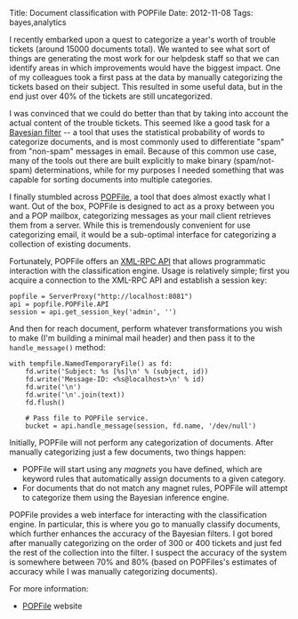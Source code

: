 Title: Document classification with POPFile
Date: 2012-11-08
Tags: bayes,analytics

I recently embarked upon a quest to categorize a year's worth of
trouble tickets (around 15000 documents total).  We wanted to see what
sort of things are generating the most work for our helpdesk staff so
that we can identify areas in which improvements would have the
biggest impact.  One of my colleagues took a first pass at the data by
manually categorizing the tickets based on their subject.  This
resulted in some useful data, but in the end just over 40% of the
tickets are still uncategorized.

I was convinced that we could do better than that by taking into
account the actual content of the trouble tickets.  This seemed like a
good task for a [Bayesian filter][] -- a tool that uses the
statistical probability of words to categorize documents, and is most
commonly used to differentiate "spam" from "non-spam" messages in
email.  Because of this common use case, many of the tools out there
are built explicitly to make binary (spam/not-spam) determinations,
while for my purposes I needed something that was capable for sorting
documents into multiple categories.

I finally stumbled across [POPFile][], a tool that does almost exactly
what I want.  Out of the box, POPFile is designed to act as a proxy
between you and a POP mailbox, categorizing messages as your mail
client retrieves them from a server.  While this is tremendously
convenient for use categorizing email, it would be a sub-optimal
interface for categorizing a collection of existing documents.

Fortunately, POPFile offers an [XML-RPC API][] that allows programmatic
interaction with the classification engine.  Usage is relatively
simple; first you acquire a connection to the XML-RPC API and
establish a session key:

    popfile = ServerProxy("http://localhost:8081")
    api = popfile.POPFile.API
    session = api.get_session_key('admin', '')

And then for reach document, perform whatever transformations you wish
to make (I'm building a minimal mail header) and then pass it to the
`handle_message()` method:

    with tempfile.NamedTemporaryFile() as fd:
        fd.write('Subject: %s [%s]\n' % (subject, id))
        fd.write('Message-ID: <%s@localhost>\n' % id)
        fd.write('\n')
        fd.write('\n'.join(text))
        fd.flush()

        # Pass file to POPFile service.
        bucket = api.handle_message(session, fd.name, '/dev/null')

Initially, POPFile will not perform any categorization of documents.
After manually categorizing just a few documents, two things happen:

- POPFile will start using any *magnets* you have defined, which are
  keyword rules that automatically assign documents to a given
  category.
- For documents that do not match any magnet rules, POPFile will
  attempt to categorize them using the Bayesian inference engine.

POPFile provides a web interface for interacting with the
classification engine.  In particular, this is where you go to
manually classify documents, which further enhances the accuracy of
the Bayesian filters.  I got bored after manually categorizing on the
order of 300 or 400 tickets and just fed the rest of the collection
into the filter.  I suspect the accuracy of the system is somewhere
between 70% and 80% (based on POPFiles's estimates of accuracy while I
was manually categorizing documents).

For more information:

- [POPFile] website

[bayesian filter]: https://en.wikipedia.org/wiki/Bayesian_spam_filtering
[popfile]: http://getpopfile.org/
[xml-rpc api]: http://getpopfile.org/docs/popfilemodules:xmlrpc#popfile_xml-rpc_api

